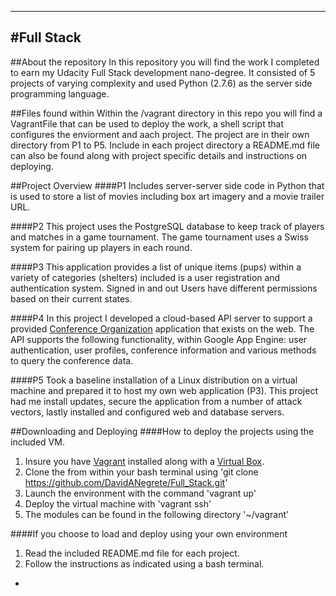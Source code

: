 ----
#Full Stack 
----


##About the repository 
In this repository you will find the work I completed to earn my Udacity 
Full Stack development nano-degree. It consisted of 5 projects of varying complexity
and used Python (2.7.6) as the server side programming language. 

##Files found within
Within the /vagrant directory in this repo you will find a VagrantFile that 
can be used to deploy the work, a shell script that configures the enviorment and 
aach project. The project are in their own directory from P1 to P5. Include in each
project directory a README.md file can also be found along with project specific
details and instructions on deploying.


##Project Overview
####P1
Includes server-server side code in Python that is used to store a list of 
movies including box art imagery and a movie trailer URL. 

####P2
This project uses the PostgreSQL database to keep track of players and 
matches in a game tournament. The game tournament uses a Swiss system for 
pairing up players in each round.

####P3
This application provides a list of unique items (pups) within a variety of 
categories (shelters) included is a user registration and authentication 
system. Signed in and out Users have different permissions based on their 
current states.

####P4
In this project I developed a cloud-based API server to support a provided 
[Conference Organization](https://github.com/udacity/ud858/tree/master/ConferenceCentral_Complete) application that exists on the web. The API supports the following functionality, within 
Google App Engine: user authentication, user profiles, conference information
and various methods to query the conference data.

####P5
Took a baseline installation of a Linux distribution on a virtual machine 
and prepared it to host my own web application (P3). This project had me 
install updates, secure the application from a number of attack vectors, 
lastly installed and configured web and database servers.


##Downloading and Deploying
####How to deploy the projects using the included VM. 
  1. Insure you have [Vagrant](https://www.vagrantup.com/downloads.html) installed along with a [Virtual Box](https://www.virtualbox.org/wiki/Downloads).
  2. Clone the from within your bash terminal using 
    'git clone https://github.com/DavidANegrete/Full_Stack.git'
  3. Launch the environment with the command 
    'vagrant up'
  4. Deploy the virtual machine with 
    'vagrant ssh'
  5. The modules can be found in the following directory 
    '~/vagrant'
    

####If you choose to load and deploy using your own environment
  1. Read the included README.md file for each project. 
  2. Follow the instructions as indicated using a bash terminal.

-
